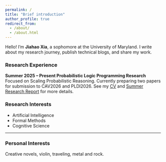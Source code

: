 ```yaml
---
permalink: /
title: "Brief introduction"
author_profile: true
redirect_from: 
  - /about/
  - /about.html
---
```

Hello! I’m **Jiahao Xia**, a sophomore at the University of Maryland. 
I write about my research journey, publish technical blogs, and share my work.

### Research Experience
**Summer 2025 – Present Probabilistic Logic Programming Research**  
Focused on Scaling Probabilistic Reasoning. Currently preparing two papers for submission to CAV2026 and PLDI2026. See my [CV](/cv.md) and [Summer Research Report](/files/Summer_Intern_Report.pdf) for more details.

### Research Interests

- Artificial Intelligence  
- Formal Methods
- Cognitive Science

---

### Personal Interests
Creative novels, violin, traveling, metal and rock.
